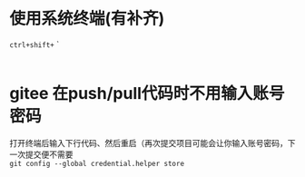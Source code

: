 # 使用系统终端(有补齐)
`ctrl+shift+` `
<br></br>
# gitee 在push/pull代码时不用输入账号密码
打开终端后输入下行代码、然后重启（再次提交项目可能会让你输入账号密码，下一次提交便不需要  
`git config --global credential.helper store`